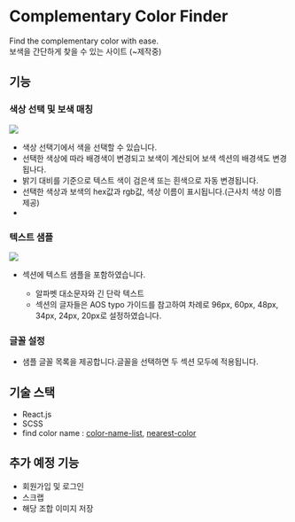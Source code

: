 # Complementary Color Finder

Find the complementary color with ease.\
보색을 간단하게 찾을 수 있는 사이트 (~제작중)

## 기능

### 색상 선택 및 보색 매칭
<img src="https://github.com/user-attachments/assets/0b64328c-4084-4ad6-82ba-3e1e32ed6d7a">
<ul>
  <li>색상 선택기에서 색을 선택할 수 있습니다.</li>
  <li>선택한 색상에 따라 배경색이 변경되고 보색이 계산되어 보색 섹션의 배경색도 변경됩나다.</li>
  <li>밝기 대비를 기준으로 텍스트 색이 검은색 또는 흰색으로 자동 변경됩니다.</li>
  <li>선택한 색상과 보색의 hex값과 rgb값, 색상 이름이 표시됩니다.(근사치 색상 이름 제공)</li>
  <li></li>
</ul>

### 텍스트 샘플
<img src="https://github.com/user-attachments/assets/afc046c2-df33-41d4-a8f9-86791438d16f">
<ul>
  <li>섹션에 텍스트 샘플을 포함하였습니다.</li>
    <ul>
      <li>알파벳 대소문자와 긴 단락 텍스트</li>
      <li>섹션의 글자들은 AOS typo 가이드를 참고하여 차례로 96px, 60px, 48px, 34px, 24px, 20px로 설정하였습니다.</li>
    </ul>
</ul>

### 글꼴 설정

<ul>
  <li>샘플 글꼴 목록을 제공합니다.글꼴을 선택하면 두 섹션 모두에 적용됩니다.</li>
</ul>

## 기술 스택

<ul>
  <li>React.js</li>
  <li>SCSS</li>
  <li>find color name : 
    <a href="https://www.npmjs.com/package/color-name-list">color-name-list</a>,
    <a href="https://github.com/dtao/nearest-color">nearest-color</a>
  </li>
</ul>

## 추가 예정 기능

<ul>
  <li>회원가입 및 로그인</li>
  <li>스크랩</li>
  <li>해당 조합 이미지 저장</li>
</ul>
